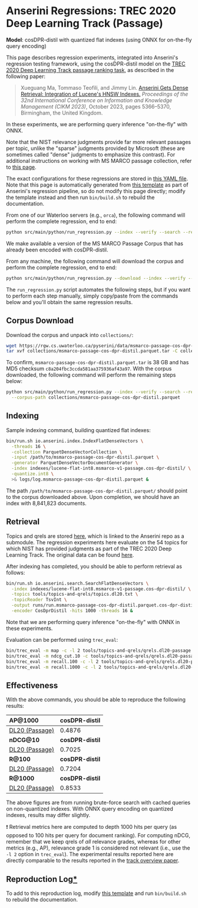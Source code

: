 # Anserini Regressions: TREC 2020 Deep Learning Track (Passage)

**Model**: cosDPR-distil with quantized flat indexes (using ONNX for on-the-fly query encoding)

This page describes regression experiments, integrated into Anserini's regression testing framework, using the cosDPR-distil model on the [TREC 2020 Deep Learning Track passage ranking task](https://trec.nist.gov/data/deep2019.html), as described in the following paper:

> Xueguang Ma, Tommaso Teofili, and Jimmy Lin. [Anserini Gets Dense Retrieval: Integration of Lucene's HNSW Indexes.](https://dl.acm.org/doi/10.1145/3583780.3615112) _Proceedings of the 32nd International Conference on Information and Knowledge Management (CIKM 2023)_, October 2023, pages 5366–5370, Birmingham, the United Kingdom.

In these experiments, we are performing query inference "on-the-fly" with ONNX.

Note that the NIST relevance judgments provide far more relevant passages per topic, unlike the "sparse" judgments provided by Microsoft (these are sometimes called "dense" judgments to emphasize this contrast).
For additional instructions on working with MS MARCO passage collection, refer to [this page](experiments-msmarco-passage.md).

The exact configurations for these regressions are stored in [this YAML file](../../src/main/resources/regression/dl20-passage.cos-dpr-distil.parquet.flat-int8.onnx.yaml).
Note that this page is automatically generated from [this template](../../src/main/resources/docgen/templates/dl20-passage.cos-dpr-distil.parquet.flat-int8.onnx.template) as part of Anserini's regression pipeline, so do not modify this page directly; modify the template instead and then run `bin/build.sh` to rebuild the documentation.

From one of our Waterloo servers (e.g., `orca`), the following command will perform the complete regression, end to end:

```bash
python src/main/python/run_regression.py --index --verify --search --regression dl20-passage.cos-dpr-distil.parquet.flat-int8.onnx
```

We make available a version of the MS MARCO Passage Corpus that has already been encoded with cosDPR-distil.

From any machine, the following command will download the corpus and perform the complete regression, end to end:

```bash
python src/main/python/run_regression.py --download --index --verify --search --regression dl20-passage.cos-dpr-distil.parquet.flat-int8.onnx
```

The `run_regression.py` script automates the following steps, but if you want to perform each step manually, simply copy/paste from the commands below and you'll obtain the same regression results.

## Corpus Download

Download the corpus and unpack into `collections/`:

```bash
wget https://rgw.cs.uwaterloo.ca/pyserini/data/msmarco-passage-cos-dpr-distil.parquet.tar -P collections/
tar xvf collections/msmarco-passage-cos-dpr-distil.parquet.tar -C collections/
```

To confirm, `msmarco-passage-cos-dpr-distil.parquet.tar` is 38 GB and has MD5 checksum `c8a204fbc3ccda581aa375936af43a97`.
With the corpus downloaded, the following command will perform the remaining steps below:

```bash
python src/main/python/run_regression.py --index --verify --search --regression dl20-passage.cos-dpr-distil.parquet.flat-int8.onnx \
  --corpus-path collections/msmarco-passage-cos-dpr-distil.parquet
```

## Indexing

Sample indexing command, building quantized flat indexes:

```bash
bin/run.sh io.anserini.index.IndexFlatDenseVectors \
  -threads 16 \
  -collection ParquetDenseVectorCollection \
  -input /path/to/msmarco-passage-cos-dpr-distil.parquet \
  -generator ParquetDenseVectorDocumentGenerator \
  -index indexes/lucene-flat-int8.msmarco-v1-passage.cos-dpr-distil/ \
  -quantize.int8 \
  >& logs/log.msmarco-passage-cos-dpr-distil.parquet &
```

The path `/path/to/msmarco-passage-cos-dpr-distil.parquet/` should point to the corpus downloaded above.
Upon completion, we should have an index with 8,841,823 documents.

## Retrieval

Topics and qrels are stored [here](https://github.com/castorini/anserini-tools/tree/master/topics-and-qrels), which is linked to the Anserini repo as a submodule.
The regression experiments here evaluate on the 54 topics for which NIST has provided judgments as part of the TREC 2020 Deep Learning Track.
The original data can be found [here](https://trec.nist.gov/data/deep2020.html).

After indexing has completed, you should be able to perform retrieval as follows:

```bash
bin/run.sh io.anserini.search.SearchFlatDenseVectors \
  -index indexes/lucene-flat-int8.msmarco-v1-passage.cos-dpr-distil/ \
  -topics tools/topics-and-qrels/topics.dl20.txt \
  -topicReader TsvInt \
  -output runs/run.msmarco-passage-cos-dpr-distil.parquet.cos-dpr-distil-flat-int8-onnx.topics.dl20.txt \
  -encoder CosDprDistil -hits 1000 -threads 16 &
```

Note that we are performing query inference "on-the-fly" with ONNX in these experiments.

Evaluation can be performed using `trec_eval`:

```bash
bin/trec_eval -m map -c -l 2 tools/topics-and-qrels/qrels.dl20-passage.txt runs/run.msmarco-passage-cos-dpr-distil.parquet.cos-dpr-distil-flat-int8-onnx.topics.dl20.txt
bin/trec_eval -m ndcg_cut.10 -c tools/topics-and-qrels/qrels.dl20-passage.txt runs/run.msmarco-passage-cos-dpr-distil.parquet.cos-dpr-distil-flat-int8-onnx.topics.dl20.txt
bin/trec_eval -m recall.100 -c -l 2 tools/topics-and-qrels/qrels.dl20-passage.txt runs/run.msmarco-passage-cos-dpr-distil.parquet.cos-dpr-distil-flat-int8-onnx.topics.dl20.txt
bin/trec_eval -m recall.1000 -c -l 2 tools/topics-and-qrels/qrels.dl20-passage.txt runs/run.msmarco-passage-cos-dpr-distil.parquet.cos-dpr-distil-flat-int8-onnx.topics.dl20.txt
```

## Effectiveness

With the above commands, you should be able to reproduce the following results:

| **AP@1000**                                                                                                  | **cosDPR-distil**|
|:-------------------------------------------------------------------------------------------------------------|-----------|
| [DL20 (Passage)](https://trec.nist.gov/data/deep2020.html)                                                   | 0.4876    |
| **nDCG@10**                                                                                                  | **cosDPR-distil**|
| [DL20 (Passage)](https://trec.nist.gov/data/deep2020.html)                                                   | 0.7025    |
| **R@100**                                                                                                    | **cosDPR-distil**|
| [DL20 (Passage)](https://trec.nist.gov/data/deep2020.html)                                                   | 0.7204    |
| **R@1000**                                                                                                   | **cosDPR-distil**|
| [DL20 (Passage)](https://trec.nist.gov/data/deep2020.html)                                                   | 0.8533    |

The above figures are from running brute-force search with cached queries on non-quantized indexes.
With ONNX query encoding on quantized indexes, results may differ slightly.

❗ Retrieval metrics here are computed to depth 1000 hits per query (as opposed to 100 hits per query for document ranking).
For computing nDCG, remember that we keep qrels of _all_ relevance grades, whereas for other metrics (e.g., AP), relevance grade 1 is considered not relevant (i.e., use the `-l 2` option in `trec_eval`).
The experimental results reported here are directly comparable to the results reported in the [track overview paper](https://arxiv.org/abs/2102.07662).

## Reproduction Log[*](reproducibility.md)

To add to this reproduction log, modify [this template](../../src/main/resources/docgen/templates/dl20-passage.cos-dpr-distil.parquet.flat-int8.onnx.template) and run `bin/build.sh` to rebuild the documentation.
